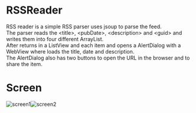 RSSReader
=========

RSS reader is a simple RSS parser uses jsoup to parse the feed.<br>
The parser reads the &lt;title&gt;, &lt;pubDate&gt;, &lt;description&gt; and &lt;guid&gt; and writes them into four different ArrayList.<br>
After returns in a ListView and each item and opens a AlertDialog with a WebView where loads the title, date and description.<br>
The AlertDialog also has two buttons to open the URL in the browser and to share the item.

Screen
=========
<img src="http://s9.postimg.org/jqx5mr9sv/rss_1.png" alt="screen1" /><img src="http://s9.postimg.org/sagjkii5b/rss_2.png" alt="screen2" />